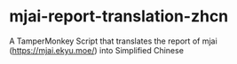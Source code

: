 # mjai-report-translation-zhcn
A TamperMonkey Script that translates the report of mjai (https://mjai.ekyu.moe/) into Simplified Chinese
